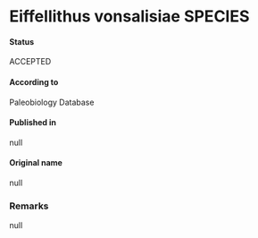 Eiffellithus vonsalisiae SPECIES
=======

#### Status
ACCEPTED

#### According to
Paleobiology Database

#### Published in
null

#### Original name
null

### Remarks
null